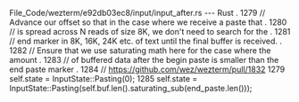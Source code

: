 File_Code/wezterm/e92db03ec8/input/input_after.rs --- Rust
   .                                                                                                                                                         1279                         // Advance our offset so that in the case where we receive a paste that
   .                                                                                                                                                         1280                         // is spread across N reads of size 8K, we don't need to search for the
   .                                                                                                                                                         1281                         // end marker in 8K, 16K, 24K etc. of text until the final buffer is received.
   .                                                                                                                                                         1282                         // Ensure that we use saturating math here for the case where the amount
   .                                                                                                                                                         1283                         // of buffered data after the begin paste is smaller than the end paste marker
   .                                                                                                                                                         1284                         // <https://github.com/wez/wezterm/pull/1832> 
1279                         self.state = InputState::Pasting(0);                                                                                            1285                         self.state = InputState::Pasting(self.buf.len().saturating_sub(end_paste.len()));

